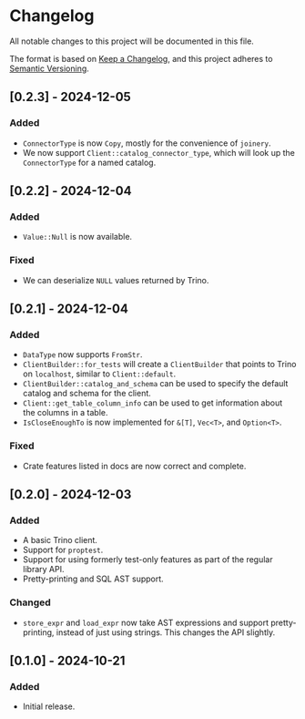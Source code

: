 # Changelog

All notable changes to this project will be documented in this file.

The format is based on [Keep a Changelog](https://keepachangelog.com/en/1.0.0/), and this project adheres to [Semantic Versioning](https://semver.org/spec/v2.0.0.html).

## [0.2.3] - 2024-12-05

### Added

- `ConnectorType` is now `Copy`, mostly for the convenience of `joinery`.
- We now support `Client::catalog_connector_type`, which will look up the `ConnectorType` for a named catalog.

## [0.2.2] - 2024-12-04

### Added

- `Value::Null` is now available.

### Fixed

- We can deserialize `NULL` values returned by Trino.

## [0.2.1] - 2024-12-04

### Added

- `DataType` now supports `FromStr`.
- `ClientBuilder::for_tests` will create a `ClientBuilder` that points to Trino on `localhost`, similar to `Client::default`.
- `ClientBuilder::catalog_and_schema` can be used to specify the default catalog and schema for the client.
- `Client::get_table_column_info` can be used to get information about the columns in a table.
- `IsCloseEnoughTo` is now implemented for `&[T]`, `Vec<T>`, and `Option<T>`.

### Fixed

- Crate features listed in docs are now correct and complete.

## [0.2.0] - 2024-12-03

### Added

- A basic Trino client.
- Support for `proptest`.
- Support for using formerly test-only features as part of the regular library API.
- Pretty-printing and SQL AST support.

### Changed

- `store_expr` and `load_expr` now take AST expressions and support
  pretty-printing, instead of just using strings. This changes the API
  slightly.

## [0.1.0] - 2024-10-21

### Added

- Initial release.

